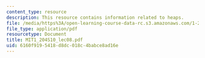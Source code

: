 ```yaml
---
content_type: resource
description: This resource contains information related to heaps.
file: /media/https%3A/open-learning-course-data-rc.s3.amazonaws.com/1-204-computer-algorithms-in-systems-engineering-spring-2010/6160f9195418d8dc018c4babce8ad16e_MIT1_204S10_lec08.pdf
file_type: application/pdf
resourcetype: Document
title: MIT1_204S10_lec08.pdf
uid: 6160f919-5418-d8dc-018c-4babce8ad16e
---
```

